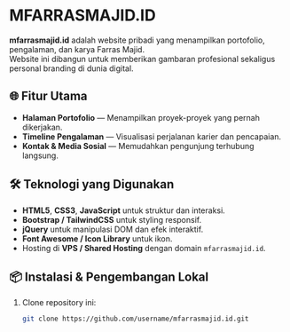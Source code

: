 # MFARRASMAJID.ID

**mfarrasmajid.id** adalah website pribadi yang menampilkan portofolio, pengalaman, dan karya Farras Majid.  
Website ini dibangun untuk memberikan gambaran profesional sekaligus personal branding di dunia digital.

## 🌐 Fitur Utama
- **Halaman Portofolio** — Menampilkan proyek-proyek yang pernah dikerjakan.
- **Timeline Pengalaman** — Visualisasi perjalanan karier dan pencapaian.
- **Kontak & Media Sosial** — Memudahkan pengunjung terhubung langsung.

## 🛠️ Teknologi yang Digunakan
- **HTML5**, **CSS3**, **JavaScript** untuk struktur dan interaksi.
- **Bootstrap / TailwindCSS** untuk styling responsif.
- **jQuery** untuk manipulasi DOM dan efek interaktif.
- **Font Awesome / Icon Library** untuk ikon.
- Hosting di **VPS / Shared Hosting** dengan domain `mfarrasmajid.id`.

## 📦 Instalasi & Pengembangan Lokal
1. Clone repository ini:
   ```bash
   git clone https://github.com/username/mfarrasmajid.id.git

